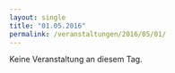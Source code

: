 ```yaml
---
layout: single
title: "01.05.2016"
permalink: /veranstaltungen/2016/05/01/
---
```


Keine Veranstaltung an diesem Tag.
